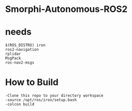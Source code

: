 # Smorphi-Autonomous-ROS2


# needs
    $(ROS_DISTRO) iron
    ros2-navigation
    rplidar
    MsgPack
    ros-nav2-msgs
# How to Build
    -Clone this repo to your directory workspace
    -source /opt/ros/iron/setup.bash
    -colcon build
